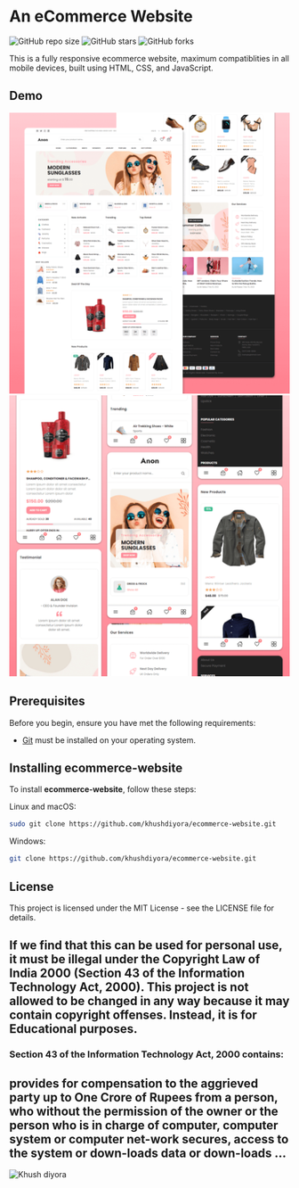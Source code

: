 # An eCommerce Website

![GitHub repo size](https://img.shields.io/github/repo-size/khushdiyora/ecommerce-website)
![GitHub stars](https://img.shields.io/github/stars/khushdiyora/ecommerce-website?style=social)
![GitHub forks](https://img.shields.io/github/forks/khushdiyora/ecommerce-website?style=social)


This is a fully responsive ecommerce website, maximum compatiblities in all mobile devices, built using HTML, CSS, and JavaScript.

## Demo

![Anon Desktop Demo](./website-demo-image/desktop.png "Desktop Demo")
![Anon Mobile Demo](./website-demo-image/mobile.png "Mobile Demo")

## Prerequisites

Before you begin, ensure you have met the following requirements:

* [Git](https://git-scm.com/downloads "Download Git") must be installed on your operating system.

## Installing ecommerce-website

To install **ecommerce-website**, follow these steps:

Linux and macOS:

```bash
sudo git clone https://github.com/khushdiyora/ecommerce-website.git
```

Windows:

```bash
git clone https://github.com/khushdiyora/ecommerce-website.git
```

## License

This project is licensed under the MIT License - see the LICENSE file for details.

## If we find that this can be used for personal use, it must be illegal under the Copyright Law of India 2000 (Section 43 of the Information Technology Act, 2000). This project is not allowed to be changed in any way because it may contain copyright offenses. Instead, it is for Educational purposes.

### Section 43 of the Information Technology Act, 2000 contains:

## provides for compensation to the aggrieved party up to One Crore of Rupees from a person, who without the permission of the owner or the person who is in charge of computer, computer system or computer net-work secures, access to the system or down-loads data or down-loads ...

![Khush diyora](https://github.com/user-attachments/assets/2cceda39-3a1a-44ff-aa96-556057017ee9)


